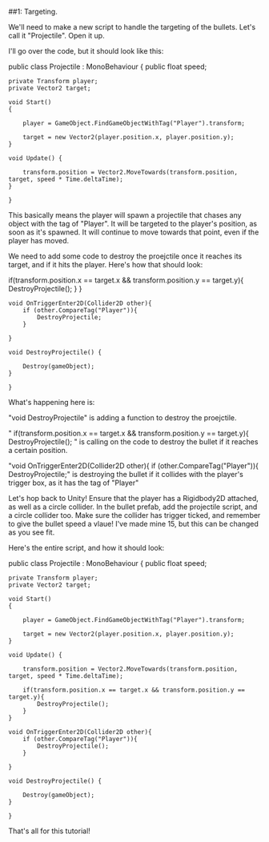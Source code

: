 ##1: Targeting.

We'll need to make a new script to handle the targeting of the bullets. Let's call it "Projectile". Open it up.

I'll go over the code, but it should look like this:


public class Projectile : MonoBehaviour
{
    public float speed;

    private Transform player;
    private Vector2 target;

    void Start()
    {

        player = GameObject.FindGameObjectWithTag("Player").transform;

        target = new Vector2(player.position.x, player.position.y);
    }

    void Update() {

        transform.position = Vector2.MoveTowards(transform.position, target, speed * Time.deltaTime);
    }

    }

This basically means the player will spawn a projectile that chases any object with the tag of "Player".
It will be targeted to the player's position, as soon as it's spawned. It will continue to move towards that point, even if the player has moved.

We need to add some code to destroy the proejctile once it reaches its target, and if it hits the player. Here's how that should look:

if(transform.position.x == target.x && transform.position.y == target.y){
            DestroyProjectile();
        }
    }

    void OnTriggerEnter2D(Collider2D other){
        if (other.CompareTag("Player")){
            DestroyProjectile;
        }

    }

    void DestroyProjectile() {

        Destroy(gameObject);
    }

    }


What's happening here is: 

"void DestroyProjectile" is adding a function to destroy the proejctile.

" if(transform.position.x == target.x && transform.position.y == target.y){
            DestroyProjectile(); " is calling on the code to destroy the bullet if it reaches a certain position.

"void OnTriggerEnter2D(Collider2D other){
        if (other.CompareTag("Player")){
            DestroyProjectile;" is destroying the bullet if it collides with the player's trigger box, as it has the tag of "Player"

Let's hop back to Unity!
Ensure that the player has a Rigidbody2D attached, as well as a circle collider.
In the bullet prefab, add the projectile script, and a circle collider too. Make sure the collider has trigger ticked, and remember to give the bullet speed a vlaue!
I've made mine 15, but this can be changed as you see fit.

Here's the entire script, and how it should look:


public class Projectile : MonoBehaviour
{
    public float speed;

    private Transform player;
    private Vector2 target;

    void Start()
    {

        player = GameObject.FindGameObjectWithTag("Player").transform;

        target = new Vector2(player.position.x, player.position.y);
    }

    void Update() {

        transform.position = Vector2.MoveTowards(transform.position, target, speed * Time.deltaTime);

        if(transform.position.x == target.x && transform.position.y == target.y){
            DestroyProjectile();
        }
    }

    void OnTriggerEnter2D(Collider2D other){
        if (other.CompareTag("Player")){
            DestroyProjectile();
        }

    }

    void DestroyProjectile() {

        Destroy(gameObject);
    }

    }

That's all for this tutorial!
